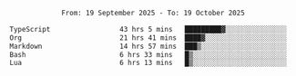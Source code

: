 <div align="center">
<p style="text-align: center;">
<!--START_SECTION:waka-->

```txt
From: 19 September 2025 - To: 19 October 2025

TypeScript                 43 hrs 5 mins   █████████▓░░░░░░░░░░░░░░░   38.04 %
Org                        21 hrs 41 mins  ████▓░░░░░░░░░░░░░░░░░░░░   19.16 %
Markdown                   14 hrs 57 mins  ███▒░░░░░░░░░░░░░░░░░░░░░   13.21 %
Bash                       6 hrs 33 mins   █▒░░░░░░░░░░░░░░░░░░░░░░░   05.79 %
Lua                        6 hrs 13 mins   █▒░░░░░░░░░░░░░░░░░░░░░░░   05.50 %
```

<!--END_SECTION:waka-->
</p>
</div>
